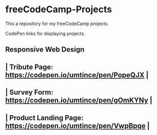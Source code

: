 # freeCodeCamp-Projects

This a repository for my freeCodeCamp projects.

CodePen links for displaying projects.

Responsive Web Design
----------------------------------------------------

| Tribute Page: https://codepen.io/umtince/pen/PopeQJX |
--------------------------------------------------------

| Survey Form: https://codepen.io/umtince/pen/gOmKYNy |
--------------------------------------------------------

| Product Landing Page: https://codepen.io/umtince/pen/VwpBpqe |
-------------------------------------------------------------------
